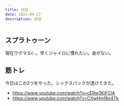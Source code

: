 ```yaml
---
title: 日記
date: 2022-09-27
description: 日記
---
```


## スプラトゥーン
現在ウデマエ`C-`。早くジャイロに慣れたい。金がない。

## 筋トレ
今日はこの2つをやった。シックスパックが透けてきた。
- https://www.youtube.com/watch?v=cERw3KiFClA
- https://www.youtube.com/watch?v=CXwHm18n4Tk

